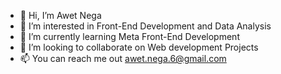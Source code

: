 - 👋 Hi, I’m Awet Nega
- 👀 I’m interested in Front-End Development and Data Analysis
- 🌱 I’m currently learning Meta Front-End Development
- 💞️ I’m looking to collaborate on Web development Projects
- 📫 You can reach me out awet.nega.6@gmail.com

<!---
awet-nega/awet-nega is a ✨ special ✨ repository because its `README.md` (this file) appears on your GitHub profile.
You can click the Preview link to take a look at your changes.
--->
